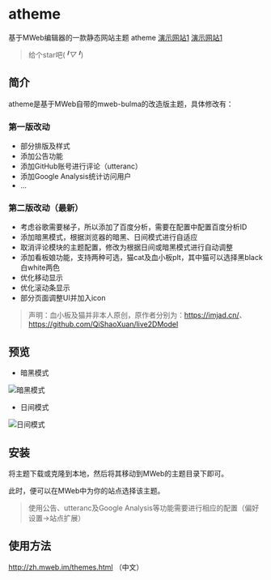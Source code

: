 # atheme

基于MWeb编辑器的一款静态网站主题 atheme
[演示网站1](https://danlanhai.gitee.io/)
[演示网站1](https://alanalbert.github.io/)

> 给个star吧(*╹▽╹*)

## 简介

atheme是基于MWeb自带的mweb-bulma的改造版主题，具体修改有：

### 第一版改动

* 部分排版及样式
* 添加公告功能
* 添加GitHub账号进行评论（utteranc）
* 添加Google Analysis统计访问用户
* ...

### 第二版改动（最新）

* 考虑谷歌需要梯子，所以添加了百度分析，需要在配置中配置百度分析ID
* 添加暗黑模式，根据浏览器的暗黑、日间模式进行自适应
* 取消评论模块的主题配置，修改为根据日间或暗黑模式进行自动调整
* 添加看板娘功能，支持两种可选，猫cat及血小板plt，其中猫可以选择黑black白white两色
* 优化移动显示
* 优化滚动条显示
* 部分页面调整UI并加入icon

> 声明：血小板及猫并非本人原创，原作者分别为：<https://imjad.cn/>、<https://github.com/QiShaoXuan/live2DModel>


## 预览

* 暗黑模式

 ![暗黑模式](./preview/dark.png)

* 日间模式

 ![日间模式](./preview/light.png)

## 安装

将主题下载或克隆到本地，然后将其移动到MWeb的主题目录下即可。

此时，便可以在MWeb中为你的站点选择该主题。

> 使用公告、utteranc及Google Analysis等功能需要进行相应的配置（偏好设置->站点扩展）

## 使用方法

<http://zh.mweb.im/themes.html> （中文）


